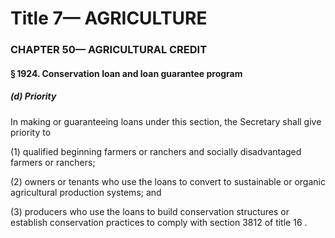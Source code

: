 
# Title 7— AGRICULTURE
### CHAPTER 50— AGRICULTURAL CREDIT
#### § 1924. Conservation loan and loan guarantee program
##### (d) Priority

In making or guaranteeing loans under this section, the Secretary shall give priority to

(1) qualified beginning farmers or ranchers and socially disadvantaged farmers or ranchers;

(2) owners or tenants who use the loans to convert to sustainable or organic agricultural production systems; and

(3) producers who use the loans to build conservation structures or establish conservation practices to comply with section 3812 of title 16 .
